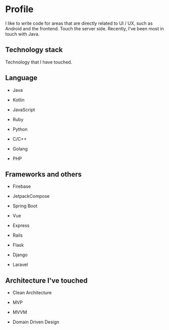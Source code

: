 # Profile
I like to write code for areas that are directly related to UI / UX, such as Android and the frontend. Touch the server side. Recently, I've been most in touch with Java.
## Technology stack
Technology that I have touched.
## Language
  - Java
  
  - Kotlin
  
  - JavaScript
  
  - Ruby
  
  - Python
  
  - C/C++
  
  - Golang
  
  - PHP
  
## Frameworks and others
  - Firebase
  
  - JetpackCompose
  
  - Spring Boot
  
  - Vue
  
  - Express
  
  - Rails
  
  - Flask
  
  - Django
  
  - Laravel
  
## Architecture I've touched
  - Clean Architecture
  
  - MVP
  
  - MVVM
  
  - Domain Driven Design
  

  

